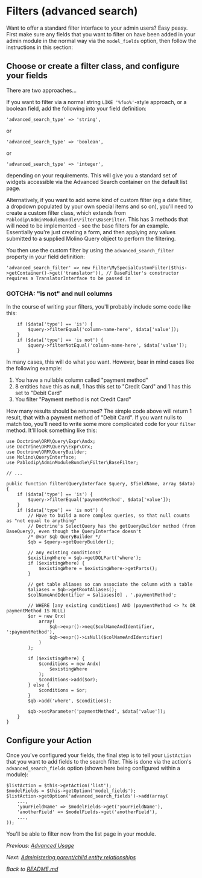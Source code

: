 # Filters (advanced search)

Want to offer a standard filter interface to your admin users? Easy peasy.  First make sure any fields that you want to filter on have been added in your admin module in the normal way via the `model_fields` option, then follow the instructions in this section:

## Choose or create a filter class, and configure your fields

There are two approaches...

If you want to filter via a normal string `LIKE '%foo%'`-style approach, or a boolean field, add the following into your field definition:

    'advanced_search_type' => 'string',

or

    'advanced_search_type' => 'boolean',

or

    'advanced_search_type' => 'integer',

depending on your requirements.  This will give you a standard set of widgets accessible via the Advanced Search container on the default list page.

Alternatively, if you want to add some kind of custom filter (eg a date filter, a dropdown populated by your own special items and so on), you'll need to create a custom filter class, which extends from `Pablodip\AdminModuleBundle\Filter\BaseFilter`.  This has 3 methods that will need to be implemented - see the base filters for an example.  Essentially you're just creating a form, and then applying any values submitted to a supplied Molino Query object to perform the filtering.

You then use the custom filter by using the `advanced_search_filter` property in your field definition:

    'advanced_search_filter' => new Filter\MySpecialCustomFilter($this->getContainer()->get('translator')), // BaseFilter's constructor requires a TranslatorInterface to be passed in

### GOTCHA: "is not" and null columns

In the course of writing your filters, you'll probably include some code like this:

        if ($data['type'] == 'is') {
            $query->filterEqual('column-name-here', $data['value']);
        }
        if ($data['type'] == 'is not') {
            $query->filterNotEqual('column-name-here', $data['value']);
        }

In many cases, this will do what you want.  However, bear in mind cases like the following example:

1. You have a nullable column called "payment method"
2. 8 entities have this as null, 1 has this set to "Credit Card" and 1 has this set to "Debit Card"
3. You filter "Payment method is not Credit Card"

How many results should be returned?  The simple code above will return 1 result, that with a payment method of "Debit Card".  If you want nulls to match too, you'll need to write some more complicated code for your `filter` method.  It'll look something like this:

    use Doctrine\ORM\Query\Expr\Andx;
    use Doctrine\ORM\Query\Expr\Orx;
    use Doctrine\ORM\QueryBuilder;
    use Molino\QueryInterface;
    use Pablodip\AdminModuleBundle\Filter\BaseFilter;

    // ...

    public function filter(QueryInterface $query, $fieldName, array $data)
    {
        if ($data['type'] == 'is') {
            $query->filterEqual('paymentMethod', $data['value']);
        }
        if ($data['type'] == 'is not') {
            // Have to build a more complex queries, so that null counts as "not equal to anything"
            // Doctrine's SelectQuery has the getQueryBuilder method (from BaseQuery), even though the QueryInterface doesn't
            /* @var $qb QueryBuilder */
            $qb = $query->getQueryBuilder();

            // any existing conditions?
            $existingWhere = $qb->getDQLPart('where');
            if ($existingWhere) {
                $existingWhere = $existingWhere->getParts();
            }

            // get table aliases so can associate the column with a table
            $aliases = $qb->getRootAliases();
            $colNameAndIdentifier = $aliases[0] . '.paymentMethod';

            // WHERE [any existing conditions] AND (paymentMethod <> ?x OR paymentMethod IS NULL)
            $or = new Orx(
                array(
                    $qb->expr()->neq($colNameAndIdentifier, ':paymentMethod'),
                    $qb->expr()->isNull($colNameAndIdentifier)
                )
            );

            if ($existingWhere) {
                $conditions = new Andx(
                    $existingWhere
                );
                $conditions->add($or);
            } else {
                $conditions = $or;
            }
            $qb->add('where', $conditions);

            $qb->setParameter('paymentMethod', $data['value']);
        }
    }

## Configure your Action

Once you've configured your fields, the final step is to tell your `ListAction` that you want to add fields to the search filter.  This is done via the action's `advanced_search_fields` option (shown here being configured within a module):

    $listAction = $this->getAction('list');
    $modelFields = $this->getOption('model_fields');
    $listAction->getOption('advanced_search_fields')->add(array(
        ...,
        'yourFieldName' => $modelFields->get('yourFieldName'),
        'anotherField' => $modelFields->get('anotherField'),
        ...,
    ));

You'll be able to filter now from the list page in your module.

_Previous: [Advanced Usage](advanced-usage.md)_

_Next: [Administering parent/child entity relationships](docs/parent-child.md)_

_Back to [README.md](../README.md)_
